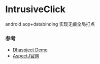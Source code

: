 # IntrusiveClick
android aop+databinding 实现无痕全局打点

### 参考
* [Dhaspject Demo](https://github.com/dikeboy/dhaspject)
* [AspectJ官网](https://eclipse.org/aspectj/)

